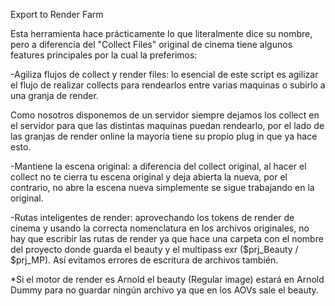 Export to Render Farm

Esta herramienta hace prácticamente lo que literalmente dice su nombre, pero a diferencia del "Collect Files" original de cinema tiene algunos features principales por la cual la preferimos:

-Agiliza flujos de collect y render files: lo esencial de este script es agilizar el flujo de realizar collects para rendearlos entre varias maquinas o subirlo a una granja de render.

Como nosotros disponemos de un servidor siempre dejamos los collect en el servidor para que las distintas maquinas puedan rendearlo, por el lado de las granjas de render online la mayoría tiene su propio plug in que ya hace esto.

-Mantiene la escena original: a diferencia del collect original, al hacer el collect no te cierra tu escena original y deja abierta la nueva, por el contrario, no abre la escena nueva simplemente se sigue trabajando en la original.

-Rutas inteligentes de render: aprovechando los tokens de render de cinema y usando la correcta nomenclatura en los archivos originales, no hay que escribir las rutas de render ya que hace una carpeta con el nombre del proyecto donde guarda el beauty y el multipass exr ($prj_Beauty / $prj_MP). Así evitamos errores de escritura de archivos también.

*Si el motor de render es Arnold el beauty (Regular image) estará en Arnold Dummy para no guardar ningún archivo ya que en los AOVs sale el beauty.

